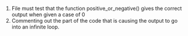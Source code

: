1.	File must test that the function positive_or_negative() gives the correct output when given a case of 0
2.	Commenting out the part of the code that is causing the output to go into an infinite loop.
